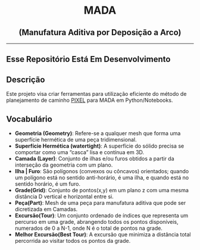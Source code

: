 
<h1 align="center">MADA</h1>
<h2 align="center">(Manufatura Aditiva por Deposição a Arco)</h2>

---

## Esse Repositório Está Em Desenvolvimento

## Descrição
Este projeto visa criar ferramentas para utilização eficiente do método de
planejamento de caminho [PIXEL](https://www.mdpi.com/2075-4701/11/3/498) para MADA em Python/Notebooks.

## Vocabulário
- **Geometria (Geometry)**: Refere-se a qualquer mesh que forma uma superfície hermética de uma peça tridimensional.
- **Superfície Hermética (watertight)**: A superfície do sólido precisa se comportar como uma “casca” lisa e contínua em 3D.
- **Camada (Layer)**: Conjunto de ilhas e/ou furos obtidos a partir da interseção da geometria com um plano.
- **Ilha | Furo**: São polígonos (convexos ou côncavos) orientados; quando um polígono está no sentido anti-horário, é uma ilha, e quando está no sentido horário, é um furo.
- **Grade(Grid)**: Conjunto de pontos(x,y) em um plano z com uma mesma distância D vertical e horizontal entre si.
- **Peça(Part)**: Mesh de uma peça para manufatura aditiva que pode ser dicretizada em Camadas.
- **Excursão(Tour)**: Um conjunto ordenado de índices que representa um percurso em uma grade, abrangendo todos os pontos disponíveis, numerados de 0 a N-1, onde N é o total de pontos na grade.
- **Melhor Excursão(Best Tour)**: A excursão que minimiza a distância total percorrida ao visitar todos os pontos da grade.